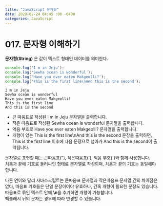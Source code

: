 ```yaml
---
title: "JavaScript 문자형"
date: 2020-02-24 04:45 :00 -0400
categories: JavaScript
---
```

# 017. 문자형 이해하기
**문자형(String)** 은 값이 텍스트 형태인 데이터를 의미한다.
```javascript
console.log('I m in Jeju');
console.log('Sewha ocean is wonderful');
console.log('Have you ever eaten Makgeolli?');
console.log('This is the first line\nAnd this is the second');
```
```
I m in Jeju
Sewha ocean is wonderful
Have you ever eaten Makgeolli?
This is the first line
And this is the second
```
- 큰 따움표로 작성된 I m in Jeju 문자열을 출력합니다.
- 작은 따움표로 작성된 Sewha ocean is wonderful 문자열을 출력합니다.
- 억음 부호로 Have you ever eaten Makgeolli? 문자열을 출력합니다.
- 개행이 있는 This is the first line\nAnd this is the second 문장을 출력하면, This is the first line
이후에 다음 문장으로 넘아가 And this is the second이 출력됩니다.

문자열로 표현할 때는 큰따움표("), 작은따움표('), 억음 부호(`)와 함께 사용합니다.  
처음과 끝에 기호로 둘러싸인 형태로 문자열로 작성되며, 처음과 끝의 기호는 동일해야 합니다.  

다른 언어와 달리 자바스크립트는 큰따옴표 문자열과 작은따움표 문자열 간의 차이점은 없다, 따음표 기호들은 단일 문장이어야 유효하나, 간혹 개형이 필요한 문장도 있습니다.  
따음표로 묶인 텍스트 안에  **\n**을 추가하면 개행이 가능합니다.  
백슬래시 뒤의 문자는 경우에 따라 변경할 수 있습니다.  